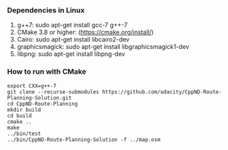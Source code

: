 ### Dependencies in Linux
1. g++7: sudo apt-get install gcc-7 g++-7
2. CMake 3.8 or higher:  (https://cmake.org/install/) 
3. Cairo: sudo apt-get install libcairo2-dev
4. graphicsmagick: sudo apt-get install libgraphicsmagick1-dev
5. libpng: sudo apt-get install libpng-dev

### How to run with CMake

```
export CXX=g++-7
git clone --recurse-submodules https://github.com/udacity/CppND-Route-Planning-Solution.git
cd CppND-Route-Planning
mkdir build 
cd build
cmake ..
make
../bin/test
../bin/CppND-Route-Planning-Solution -f ../map.osm
````
